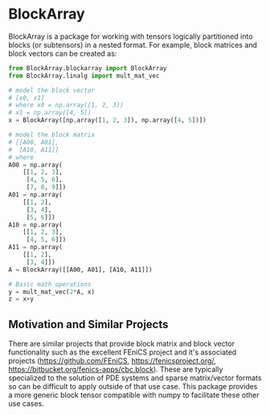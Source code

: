 # BlockArray

BlockArray is a package for working with tensors logically partitioned into blocks (or subtensors) in a nested format. For example, block matrices and block vectors can be created as:
```python
from BlockArray.blockarray import BlockArray
from BlockArray.linalg import mult_mat_vec

# model the block vector
# [x0, x1]
# where x0 = np.array([1, 2, 3])
# x1 = np.array([4, 5])
x = BlockArray([np.array([1, 2, 3]), np.array([4, 5])])

# model the block matrix
# [[A00, A01],
#  [A10, A11]]
# where
A00 = np.array(
    [[1, 2, 3],
     [4, 5, 6],
     [7, 8, 9]])
A01 = np.array(
    [[1, 2],
     [3, 4],
     [5, 6]])
A10 = np.array(
    [[1, 2, 3],
     [4, 5, 6]])
A11 = np.array(
    [[1, 2],
     [3, 4]])
A = BlockArray([[A00, A01], [A10, A11]])

# Basic math operations
y = mult_mat_vec(2*A, x)
z = x+y
```

## Motivation and Similar Projects

There are similar projects that provide block matrix and block vector functionality such as the excellent FEniCS project and it's associated projects (https://github.com/FEniCS, https://fenicsproject.org/, https://bitbucket.org/fenics-apps/cbc.block). These are typically specialized to the solution of PDE systems and sparse matrix/vector formats so can be difficult to apply outside of that use case. This package provides a more generic block tensor compatible with numpy to facilitate these other use cases.
